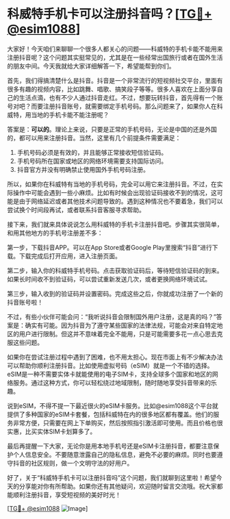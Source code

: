 # 科威特手机卡可以注册抖音吗？[[TG💪+ @esim1088](https://t.me/s/esim1088)]

大家好！今天咱们来聊聊一个很多人都关心的问题——科威特的手机卡能不能用来注册抖音呢？这个问题其实挺常见的，尤其是在一些经常出国旅行或者在国外生活的朋友中间。今天我就给大家详细解答一下，希望能帮到你们。

首先，我们得搞清楚什么是抖音。抖音是一个非常流行的短视频社交平台，里面有很多有趣的视频内容，比如跳舞、唱歌、搞笑段子等等。很多人喜欢在上面分享自己的生活点滴，也有不少人通过抖音走红。不过，想要玩转抖音，首先得有一个账号对吧？而要注册抖音账号，就需要绑定手机号码。那么问题来了，如果你人在科威特，用当地的手机卡能不能注册呢？

答案是：**可以的**。理论上来说，只要是正常的手机号码，无论是中国的还是外国的，都可以用来注册抖音。当然，这里有几个前提条件需要满足：

1. 手机号码必须是有效的，并且能够正常接收短信验证码。
2. 手机号码所在国家或地区的网络环境需要支持国际访问。
3. 抖音官方并没有明确禁止使用国外手机号码注册。

所以，如果你在科威特有当地的手机号码，完全可以用它来注册抖音。不过，在实际操作中可能会遇到一些小麻烦。比如有时候会出现验证码接收不到的情况，这可能是由于网络延迟或者其他技术问题导致的。遇到这种情况也不要着急，我们可以尝试换个时间段再试，或者联系抖音客服寻求帮助。

接下来，我们就来具体说说怎么用科威特的手机卡注册抖音吧。步骤其实很简单，和用其他地方的手机号注册差不多：

第一步，下载抖音APP。可以在App Store或者Google Play里搜索“抖音”进行下载。下载完成后打开应用，进入注册页面。

第二步，输入你的科威特手机号码。点击获取验证码后，等待短信验证码的到来。如果长时间收不到验证码，可以尝试重新发送几次，或者更换网络环境试试。

第三步，输入收到的验证码并设置密码。完成这些之后，你就成功注册了一个新的抖音账号啦！

不过，有些小伙伴可能会问：“我听说抖音会限制国外用户注册，这是真的吗？”答案是：确实有可能。因为抖音为了遵守某些国家的法律法规，可能会对来自特定地区的用户进行限制。但这并不意味着完全不能用，只是可能需要多花一点心思去克服这些问题。

如果你在尝试注册过程中遇到了困难，也不用太担心。现在市面上有不少解决办法可以帮助你顺利注册抖音。比如使用虚拟号码（eSIM）就是一个不错的选择。eSIM是一种不需要实体卡就能使用的电子SIM卡，支持全球多个国家和地区的网络服务。通过这种方式，你可以轻松绕过地域限制，随时随地享受抖音带来的乐趣。

说到eSIM，不得不提一下最近很火的eSIM卡服务。比如@esim1088这个平台就提供了多种国家的eSIM卡套餐，包括科威特在内的很多地区都有覆盖。他们的服务非常方便，只需要在网上下单购买，然后按照指引激活即可使用。而且价格也很实惠，比买实体SIM卡划算多了。

最后再提醒一下大家，无论你是用本地手机号还是eSIM卡注册抖音，都要注意保护个人信息安全。不要随意泄露自己的隐私信息，避免不必要的麻烦。同时也要遵守抖音的社区规则，做一个文明守法的好用户。

好了，关于“科威特手机卡可以注册抖音吗”这个问题，我们就聊到这里啦！希望今天的分享能对你有所帮助。如果你还有其他疑问，欢迎随时留言交流哦。祝大家都能顺利注册抖音，享受短视频的美好时光！

[[TG💪+ @esim1088](https://t.me/s/esim1088) ![Image](https://i.postimg.cc/4NQfJmqS/Snipaste-2025-05-13-00-14-12.png)]